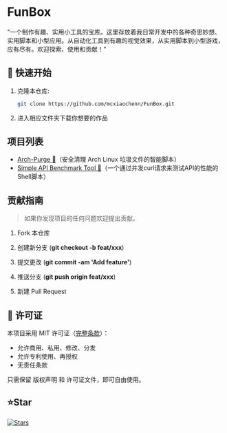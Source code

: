 # FunBox
"一个制作有趣、实用小工具的宝库。这里存放着我日常开发中的各种奇思妙想、实用脚本和小型应用。从自动化工具到有趣的视觉效果，从实用脚本到小型游戏，应有尽有。欢迎探索、使用和贡献！"



## 🚀 快速开始

1. 克隆本仓库:
   ```bash
   git clone https://github.com/mcxiaochenn/FunBox.git
   ```

2. 进入相应文件夹下载你想要的作品

## 项目列表

 - [Arch-Purge 🧹](Arch-Linux/Arch-Purge/README.md)（安全清理 Arch Linux 垃圾文件的智能脚本）
 - [Simple API Benchmark Tool 🚀](Linux/simple-api-benchmark/README.md)（一个通过并发curl请求来测试API的性能的Shell脚本）

## 贡献指南

> 如果你发现项目的任何问题欢迎提出贡献。

1. Fork 本仓库

2. 创建新分支 (**git checkout -b feat/xxx**)

3. 提交更改 (**git commit -am 'Add feature'**)

4. 推送分支 (**git push origin feat/xxx**)

5. 新建 Pull Request


## 📜 许可证
本项目采用 MIT 许可证（[完整条款]((LICENSE))）：
- 允许商用、私用、修改、分发
- 允许专利使用、再授权
- 无责任条款

只需保留 版权声明 和 许可证文件，即可自由使用。

## ⭐Star
[![Stars](https://starchart.cc/mcxiaochenn/FunBox.svg?variant=adaptive)](https://github.com/mcxiaochenn/FunBox)
